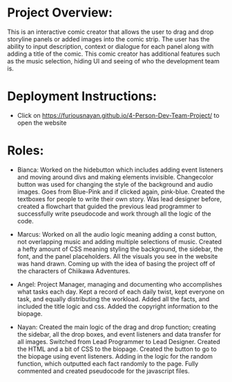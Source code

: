 # Project Overview:
This is an interactive comic creator that allows the user to drag and drop storyline panels or added images into the comic strip. The user has the ability to input description, context or dialogue for each panel along with adding a title of the comic. This comic creator has additional features such as the music selection, hiding UI and seeing of who the development team is.

# Deployment Instructions:
- Click on https://furiousnayan.github.io/4-Person-Dev-Team-Project/ to open the website

# Roles: 
- Bianca: Worked on the hidebutton which includes adding event listeners and moving around divs and making elements invisible. Changecolor button was used for changing the style of the background and audio images. Goes from Blue-Pink and if clicked again, pink-blue. Created the textboxes for people to write their own story. Was lead designer before, created a flowchart that guided the previous lead programmer to successfully write pseudocode and work through all the logic of the code. 

- Marcus: Worked on all the audio logic meaning adding a const button, not overlapping music and adding multiple selections of music. Created a hefty amount of CSS meaning styling the background, the sidebar, the font, and the panel placeholders. All the visuals you see in the website was hand drawn. Coming up with the idea of basing the project off of the characters of Chiikawa Adventures. 

- Angel: Project Manager, managing and documenting who accomplishes what tasks each day. Kept a record of each daily twist, kept everyone on task, and equally distributing the workload. Added all the facts, and included the title logic and css. Added the copyright information to the biopage. 

- Nayan: Created the main logic of the drag and drop function; creating the sidebar, all the drop boxes, and event listeners and data transfer for all images. Switched from Lead Programmer to Lead Designer. Created the HTML and a bit of CSS to the biopage. Created the button to go to the biopage using event listeners. Adding in the logic for the random function, which outputted each fact randomly to the page. Fully commented and created pseudocode for the javascript files. 
